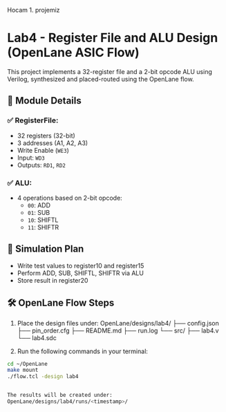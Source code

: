 Hocam 1. projemiz 

# Lab4 - Register File and ALU Design (OpenLane ASIC Flow)

This project implements a 32-register file and a 2-bit opcode ALU using Verilog, synthesized and placed-routed using the OpenLane flow.

## 🔧 Module Details

### ✅ RegisterFile:
- 32 registers (32-bit)
- 3 addresses (A1, A2, A3)
- Write Enable (`WE3`)
- Input: `WD3`
- Outputs: `RD1`, `RD2`

### ✅ ALU:
- 4 operations based on 2-bit opcode:
  - `00`: ADD
  - `01`: SUB
  - `10`: SHIFTL
  - `11`: SHIFTR

## 🧪 Simulation Plan
- Write test values to register10 and register15
- Perform ADD, SUB, SHIFTL, SHIFTR via ALU
- Store result in register20

## 🛠️ OpenLane Flow Steps

1. Place the design files under:
OpenLane/designs/lab4/
├── config.json
├── pin_order.cfg
├── README.md
├── run.log
└── src/
├── lab4.v
└── lab4.sdc

2. Run the following commands in your terminal:

```bash
cd ~/OpenLane
make mount
./flow.tcl -design lab4


The results will be created under:
OpenLane/designs/lab4/runs/<timestamp>/
